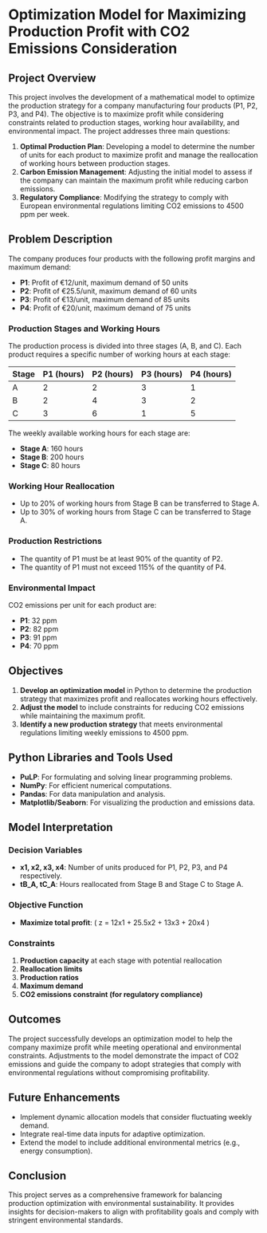# Optimization Model for Maximizing Production Profit with CO2 Emissions Consideration

## Project Overview

This project involves the development of a mathematical model to optimize the production strategy for a company manufacturing four products (P1, P2, P3, and P4). The objective is to maximize profit while considering constraints related to production stages, working hour availability, and environmental impact. The project addresses three main questions:

1. **Optimal Production Plan**: Developing a model to determine the number of units for each product to maximize profit and manage the reallocation of working hours between production stages.
2. **Carbon Emission Management**: Adjusting the initial model to assess if the company can maintain the maximum profit while reducing carbon emissions.
3. **Regulatory Compliance**: Modifying the strategy to comply with European environmental regulations limiting CO2 emissions to 4500 ppm per week.

## Problem Description

The company produces four products with the following profit margins and maximum demand:

- **P1**: Profit of €12/unit, maximum demand of 50 units
- **P2**: Profit of €25.5/unit, maximum demand of 60 units
- **P3**: Profit of €13/unit, maximum demand of 85 units
- **P4**: Profit of €20/unit, maximum demand of 75 units

### Production Stages and Working Hours

The production process is divided into three stages (A, B, and C). Each product requires a specific number of working hours at each stage:

| Stage | P1 (hours) | P2 (hours) | P3 (hours) | P4 (hours) |
|-------|------------|------------|------------|------------|
| A     | 2          | 2          | 3          | 1          |
| B     | 2          | 4          | 3          | 2          |
| C     | 3          | 6          | 1          | 5          |

The weekly available working hours for each stage are:

- **Stage A**: 160 hours
- **Stage B**: 200 hours
- **Stage C**: 80 hours

### Working Hour Reallocation

- Up to 20% of working hours from Stage B can be transferred to Stage A.
- Up to 30% of working hours from Stage C can be transferred to Stage A.

### Production Restrictions

- The quantity of P1 must be at least 90% of the quantity of P2.
- The quantity of P1 must not exceed 115% of the quantity of P4.

### Environmental Impact

CO2 emissions per unit for each product are:

- **P1**: 32 ppm
- **P2**: 82 ppm
- **P3**: 91 ppm
- **P4**: 70 ppm

## Objectives

1. **Develop an optimization model** in Python to determine the production strategy that maximizes profit and reallocates working hours effectively.
2. **Adjust the model** to include constraints for reducing CO2 emissions while maintaining the maximum profit.
3. **Identify a new production strategy** that meets environmental regulations limiting weekly emissions to 4500 ppm.

## Python Libraries and Tools Used

- **PuLP**: For formulating and solving linear programming problems.
- **NumPy**: For efficient numerical computations.
- **Pandas**: For data manipulation and analysis.
- **Matplotlib/Seaborn**: For visualizing the production and emissions data.

## Model Interpretation

### Decision Variables

- **x1, x2, x3, x4**: Number of units produced for P1, P2, P3, and P4 respectively.
- **tB_A, tC_A**: Hours reallocated from Stage B and Stage C to Stage A.

### Objective Function

- **Maximize total profit**: \( z = 12x1 + 25.5x2 + 13x3 + 20x4 \)

### Constraints

1. **Production capacity** at each stage with potential reallocation
2. **Reallocation limits**
3. **Production ratios**
4. **Maximum demand**
5. **CO2 emissions constraint (for regulatory compliance)**

## Outcomes

The project successfully develops an optimization model to help the company maximize profit while meeting operational and environmental constraints. Adjustments to the model demonstrate the impact of CO2 emissions and guide the company to adopt strategies that comply with environmental regulations without compromising profitability.

## Future Enhancements

- Implement dynamic allocation models that consider fluctuating weekly demand.
- Integrate real-time data inputs for adaptive optimization.
- Extend the model to include additional environmental metrics (e.g., energy consumption).

## Conclusion

This project serves as a comprehensive framework for balancing production optimization with environmental sustainability. It provides insights for decision-makers to align with profitability goals and comply with stringent environmental standards.

